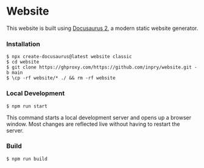 # Website

This website is built using [Docusaurus 2](https://docusaurus.io/), a modern static website generator.

### Installation

```
$ npx create-docusaurus@latest website classic
$ cd website
$ git clone https://ghproxy.com/https://github.com/inpry/website.git -b main
$ \cp -rf website/* ./ && rm -rf website
```

### Local Development

```
$ npm run start
```

This command starts a local development server and opens up a browser window. Most changes are reflected live without having to restart the server.

### Build

```
$ npm run build
```
